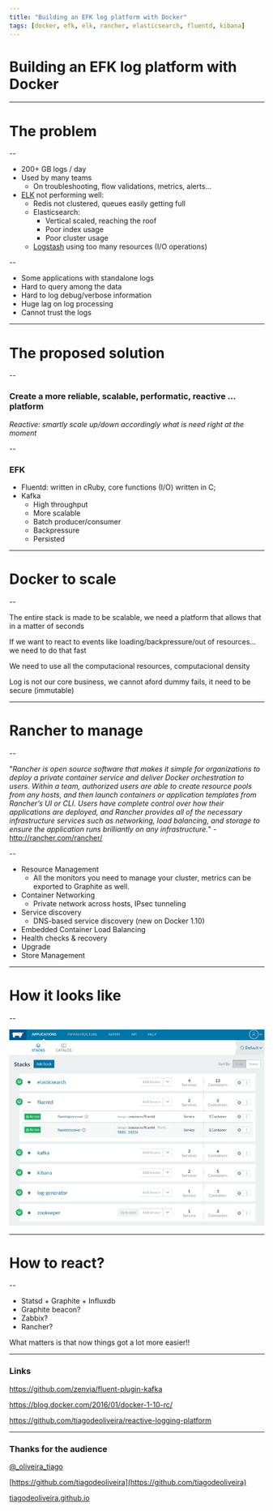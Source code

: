 ```yaml
---
title: "Building an EFK log platform with Docker"
tags: [docker, efk, elk, rancher, elasticsearch, fluentd, kibana]
---
```


# Building an EFK log platform with Docker

---

# The problem

--

* 200+ GB logs / day
* Used by many teams
  * On troubleshooting, flow validations, metrics, alerts...
* [ELK](https://www.elastic.co/videos/introduction-to-the-elk-stack) not performing well:
  * Redis not clustered, queues easily getting full
  * Elasticsearch:
    * Vertical scaled, reaching the roof
    * Poor index usage
    * Poor cluster usage
  * [Logstash](https://www.elastic.co/products/logstash) using too many resources (I/O operations)

--

* Some applications with standalone logs
* Hard to query among the data
* Hard to log debug/verbose information
* Huge lag on log processing
* Cannot trust the logs

---

# The proposed solution

--

### Create a more reliable, scalable, performatic, reactive ... platform
*Reactive: smartly scale up/down accordingly what is need right at the moment*

--

### EFK

* Fluentd: written in cRuby, core functions (I/O) written in C;
* Kafka
  * High throughput
  * More scalable
  * Batch producer/consumer
  * Backpressure
  * Persisted

---

# Docker to scale

--

The entire stack is made to be scalable, we need a platform that allows that in a matter of seconds

If we want to react to events like loading/backpressure/out of resources... we need to do that fast

We need to use all the computacional resources, computacional density

Log is not our core business, we cannot aford dummy fails, it need to be secure (immutable)

---

# Rancher to manage

--

"*Rancher is open source software that makes it simple for organizations to deploy a private container service and deliver Docker orchestration to users. Within a team, authorized users are able to create resource pools from any hosts, and then launch containers or application templates from Rancher’s UI or CLI. Users have complete control over how their applications are deployed, and Rancher provides all of the necessary infrastructure services such as networking, load balancing, and storage to ensure the application runs brilliantly on any infrastructure.*" - http://rancher.com/rancher/

--

* Resource Management
  * All the monitors you need to manage your cluster, metrics can be exported to Graphite as well.
* Container Networking
  * Private network across hosts, IPsec tunneling
* Service discovery
  * DNS-based service discovery (new on Docker 1.10)
* Embedded Container Load Balancing
* Health checks & recovery
* Upgrade
* Store Management

---

# How it looks like

--

![log](../images/log-platform.png)

---

# How to react?

--

* Statsd + Graphite + Influxdb
* Graphite beacon?
* Zabbix?
* Rancher?

What matters is that now things got a lot more easier!!

---

### Links

https://github.com/zenvia/fluent-plugin-kafka

https://blog.docker.com/2016/01/docker-1-10-rc/

https://github.com/tiagodeoliveira/reactive-logging-platform

---

### Thanks for the audience
[@_oliveira_tiago](https://twitter.com/_oliveira_tiago)

[https://github.com/tiagodeoliveira](https://github.com/tiagodeoliveira)

[tiagodeoliveira.github.io](tiagodeoliveira.github.io)
